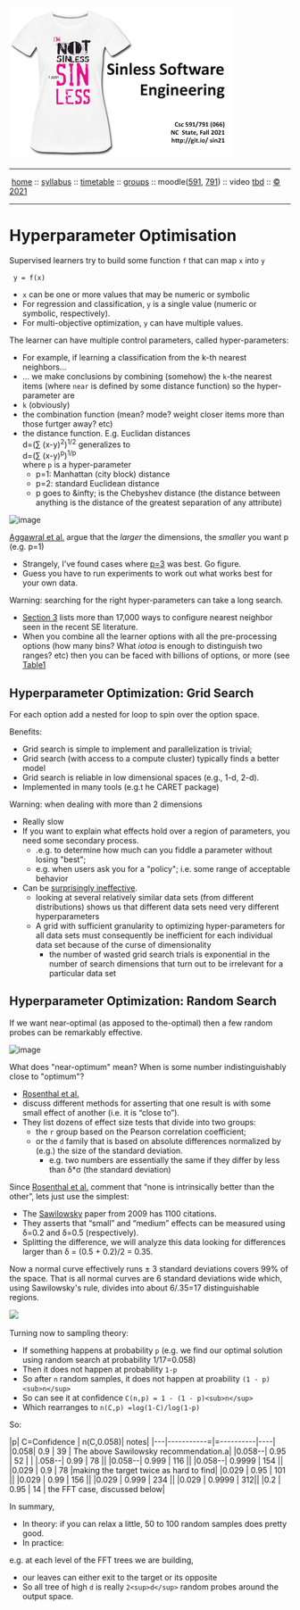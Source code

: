 <a name=top>
<a  href="https://git.io/sin21"><img  width=400 src="/docs/img/sin1.png"></a>       
<hr>
<p>
&nbsp;<a href="https://git.io/sin21">home</a> ::
<a href="https://github.com/txt/sin21/blob/master/docs/syllabus.md#top">syllabus</a> ::
<a href="https://github.com/txt/sin21/blob/master/docs/syllabus.md#timetable">timetable</a> ::
<a href="https://docs.google.com/spreadsheets/d/1n0zHiZlVYkLAEg5Lj1CVaLSEaeNy8iYjw8IMWYWs4Tk/edit?usp=sharing">groups</a> ::
moodle(<a href="https://moodle-courses2122.wolfware.ncsu.edu/course/view.php?id=3211">591</a>,
<a href="https://moodle-courses2122.wolfware.ncsu.edu/course/view.php?id=3211">791</a>) ::
video <a href="https://ncsu.hosted.panopto.com/Panopto/Pages/Sessions/List.aspx#folderID=a5998f03-01df-4c6c-91c1-ad80003f3c7c">tbd</a> ::
<a href="https://github.com/txt/sin21/blob/master/LICENSE.md#top">&copy; 2021</a>
<br>
<hr>


# Hyperparameter Optimisation

Supervised learners try to build some function `f` that can map `x` into `y`

     y = f(x)

- `x` can be one or more values that may be numeric or symbolic
- For regression and classification, `y` is a single value (numeric or symbolic, respectively).
- For multi-objective optimization, `y` can have multiple values.

The learner can have multiple control parameters, called hyper-parameters:

- For example, if learning a classification from the k-th nearest  neighbors...
- ... we make conclusions by combining (somehow) the `k`-the nearest items (where `near` is defined by some distance function) so the hyper-parameter are 
- `k` (obviously) 
- the combination function (mean? mode? weight closer items more than those furtger away? etc)
- the distance function. E.g. Euclidan distances    
  d=(&sum; (x-y)<sup>2</sup>)<sup>1/2</sup>  generalizes to      
  d=(&sum; (x-y)<sup>p</sup>)<sup>1/p</sup>      
   where `p` is a hyper-parameter 
  - p=1: Manhattan (city block) distance
  - p=2: standard Euclidean distance
  - p goes to &infty; is the  Chebyshev distance  (the distance between anything is the distance of the greatest separation of any attribute) 
     
![image](https://user-images.githubusercontent.com/29195/134363838-694ffcab-1951-4e1b-983a-820d0ceb466a.png)

[Aggawral et al.](https://bib.dbvis.de/uploadedFiles/155.pdf) argue that the _larger_ the dimensions, the _smaller_ you want p (e.g. p=1)
     
- Strangely, I've found cases where [p=3](https://github.com/timm/lean/blob/master/src/knn.lua#L76-L77) was best. Go figure. 
- Guess you have to run experiments to work out what works best for your own data.

Warning: 
searching for the right hyper-parameters can take  a long search. 

- [Section 3](http://menzies.us/pdf/11teak.pdf#page=6) lists more than 
  17,000 ways to configure nearest neighbor seen in the recent SE literature.
- When you combine all the learner options with all the pre-processing options (how many bins? What _iotoa_ is enough     to distinguish two ranges? etc)
  then you can be faced with billions of options, or more
  (see  [Table1](https://arxiv.org/pdf/1902.01838.pdf#apge=2) 

## Hyperparameter Optimization: Grid Search

For each option add a nested for loop to spin over the option space.

Benefits:

- Grid search is simple to implement and parallelization is trivial;
- Grid search (with access to a compute cluster) typically finds a better model
- Grid search is reliable in low dimensional spaces (e.g., 1-d, 2-d).
- Implemented in many tools (e.g.t he CARET package)

Warning: when dealing with more than 2 dimensions

- Really slow
- If you want to explain what  effects hold over a region of parameters, you need some secondary process.
  - .e.g. to determine how much can you fiddle a parameter without losing "best";
  - e.g. when users ask you for a "policy"; i.e. some range of acceptable behavior
- Can be [surprisingly ineffective](https://www.jmlr.org/papers/volume13/bergstra12a/bergstra12a.pdf).
  -  looking at several relatively similar data sets (from different distributions) shows us that different data sets need very different hyperparameters
  -  A grid with sufficient granularity to optimizing hyper-parameters for all data sets must consequently be inefficient for each individual data set because of the curse of dimensionality
     - the number of wasted grid search trials is exponential in the number of search dimensions that turn out to be irrelevant for a particular data set

## Hyperparameter Optimization: Random Search

If we want near-optimal (as apposed to the-optimal) then a few random probes can be remarkably effective.
     
![image](https://user-images.githubusercontent.com/29195/134368806-eaaddad3-a4a9-41dd-825c-2d741509685d.png)


What does "near-optimum" mean? When is some number indistinguishably  close  to "optimum"?

- [Rosenthal et al.](https://www.google.com/books/edition/The_Handbook_of_Research_Synthesis/p-aFAwAAQBAJ?hl=en&gbpv=1&pg=PA231&printsec=frontcover)
- discuss different methods for asserting that
one result is with some small effect of another (i.e. it is “close to”). 
- They list
dozens of effect size tests that divide into two groups: 
  - the `r` group 
based on the Pearson correlation coefficient; 
  - or the `d` family that is based on
absolute differences normalized by (e.g.) the size of the standard deviation.
    - e.g. two numbers are essentially the same if they differ by less than &delta;\*&sigma; (the standard deviation)

Since 
[Rosenthal et al.](https://www.google.com/books/edition/The_Handbook_of_Research_Synthesis/p-aFAwAAQBAJ?hl=en&gbpv=1&pg=PA231&printsec=frontcover)
 comment that “none is intrinsically better than the other”, lets just use the simplest:

- The [Sawilowsky](https://digitalcommons.wayne.edu/cgi/viewcontent.cgi?article=1536&context=jmasm)
  paper from  2009 has 1100 citations.
- They asserts that “small” and “medium” effects can be measured using &delta;=0.2 and &delta;=0.5 (respectively). 
- Splitting the difference, we will analyze this data looking for differences larger than &delta; = (0.5 + 0.2)/2 = 0.35.

Now a normal curve effectively runs &plusmn; 3 standard deviations covers 99% of the space. That is all normal curves are 6 standard deviations wide
which, using Sawilowsky's rule, divides into about 6/.35=17 distinguishable regions.

<img width=400 src="https://upload.wikimedia.org/wikipedia/commons/thumb/8/8c/Standard_deviation_diagram.svg/1200px-Standard_deviation_diagram.svg.png">

Turning now to sampling theory:

- If something happens at probability `p` (e.g. we find our optimal solution using random search at probability 1/17=0.058)
- Then it does not happen at probability `1-p`
- So after `n` random samples, it does not happen at proability `(1 - p)<sub>n</sup>`
- So can see it  at confidence `C(n,p) = 1 - (1 - p)<sub>n</sup>`
- Which rearranges to `n(C,p) =log(1-C)/log(1-p)`

So:

|p| C=Confidence | n(C,0.058)| notes|
|---|-----------=|=----------|----|
|0.058| 0.9         |  39       | The above Sawilowsky recommendation.a|
|0.058--| 0.95        |  52       | |
|.058--| 0.99        |  78       ||
|0.058--| 0.999       | 116       ||
|0.058--| 0.9999      | 154       ||
|0.029  | 0.9          | 78  |making the  target twice as  hard to find|
|0.029  | 0.95  |  101 ||
|0.029  | 0.99  |  156 ||
|0.029  | 0.999 | 234  ||
|0.029 | 0.9999 | 312||
|0.2   | 0.95   | 14 | the FFT case, discussed below|


In summary, 
- In theory: if you can relax a little, 50 to 100 random samples does pretty good.
- In practice: 

e.g. at each level of the FFT trees we are building, 

- our leaves can either exit to the target or its opposite
- So all tree of high `d` is really `2<sup>d</sup>` random probes around the output space.
